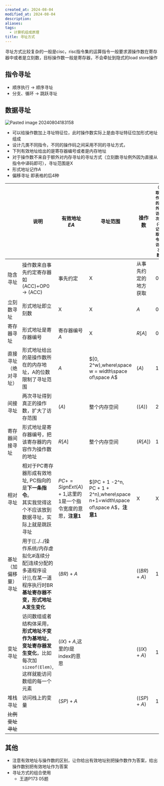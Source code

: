 ```yaml
---
created_at: 2024-08-04
modified_at: 2024-08-04
description: 
aliases: 
tags:
  - 计算机组成原理
title: 寻址方式
---
```

寻址方式比较复杂的一般是cisc，risc指令集的运算指令一般要求源操作数在寄存器中或者是立刻数，目标操作数一般是寄存器，不会牵扯到隐式的load store操作
## 指令寻址
- 顺序执行 -> 顺序寻址
- 分支、循环 -> 跳跃寻址
## 数据寻址
![Pasted image 20240804183158](https://r2.pipago360.site/pupahub/2024/09/15a58ea1ece38743ca0a2ceb48fc03da.png)
- 可以给操作数加上寻址特征位，此时操作数实际上是由寻址特征位加形式地址组成
- 设计几类不同指令，不同的操作码之间采用不同的寻址方式， 
- 下列有效地址给出的是寄存器编号或者是内存地址
- 对于操作数不来自于额外对内存寻址的寻址方式（立刻数寻址例外因为直接从指令中译码即可），寻址范围是X
- 形式地址记作$A$
- 偏移寻址 即表格的后4种

|                                                                     | 说明                                                                        | 有效地址$EA$                                      | 寻址范围                                                                         | 操作数          | <div style="font-size: 0.75em">（获取操作数的额外）访存次数(不记获取指令的访存次数)</div> |
| ------------------------------------------------------------------- | ------------------------------------------------------------------------- | --------------------------------------------- | ---------------------------------------------------------------------------- | ------------ | ---------------------------------------------------------------- |
| 隐含寻址                                                                | 操作数来自事先约定寄存器如(ACC)+OP0 -> (ACC)                                           | 事先约定                                          | X                                                                            | 从事先约定的地方获取   | 0                                                                |
| 立刻数寻址                                                               | 形式地址即立刻数                                                                  | X                                             | X                                                                            | $A$          | 0                                                                |
| 寄存器寻址                                                               | 形式地址是寄存器编号                                                                | 寄存器编号$A$                                      | X                                                                            | $R[A]$       | 0                                                                |
| 直接寻址（绝对寻址）                                                          | 形式地址给出的是操作数所在的内存地址，A的位数限制了寻址范围                                            | $A$                                           | $[0, 2^w),where\space w = width\space of\space A$                            | $(A)$        | 1                                                                |
| 间接寻址                                                                | 两次寻址得到真正的操作数，扩大了访存范围                                                      | $(A)$                                         | 整个内存空间                                                                       | $((A))$      | 2                                                                |
| 寄存器间接寻址                                                             | 形式地址是寄存器编号，把该寄存器的内容作为操作数的地址                                               | $R[A]$                                        | 整个内存空间                                                                       | $(R[A])$     | 1                                                                |
| 相对寻址                                                                | 相对于PC寄存器形成有效地址, PC指向的是**下一条指令**。<br>其实我觉得这个不应该放到数据寻址，实际上就是跳跃寻址            | $PC += SignExt(A) + 1$,这里的1是一个指令宽度的意思，**注意1** | $[PC + 1 -2^n, PC + 1 + 2^n),where\space n+1=width\space of\space A$，**注意1** | X            | X                                                                |
| 基址（加偏移量）寻址                                                          | 用于[[../../操作系统/内存虚拟化#连续分配\|连续分配的多道程序设计]],在某一道程序执行时BR**基址寄存器不变，形式地址A发生变化** | $(BR) + A$                                    |                                                                              | $((BR) + A)$ | 1                                                                |
| 变址寻址                                                                | 访问数组或者结构体采用，**形式地址不变作为基地址，变址寄存器发生变化**，比如每次加`sizeof(Elem)`,这样就能访问数组的每一个元素  | $(IX) + A$,这里的I是index的意思                      |                                                                              | $((IX) + A)$ | 1                                                                |
| 堆栈寻址                                                                | 访问栈上的变量                                                                   | $(SP) + A$                                    |                                                                              | $((SP) + A)$ | 1                                                                |
| <span style="text-decoration-line: line-through;">比例变址寻址</span><br> |                                                                           |                                               |                                                                              |              |                                                                  |
## 其他
- 注意有效地址与操作数的区别，让你给出有效地址别把操作数作为答案，给出操作数别把有效地址作为答案
- 寻址方式的组合使用
	- 王道P173 05题